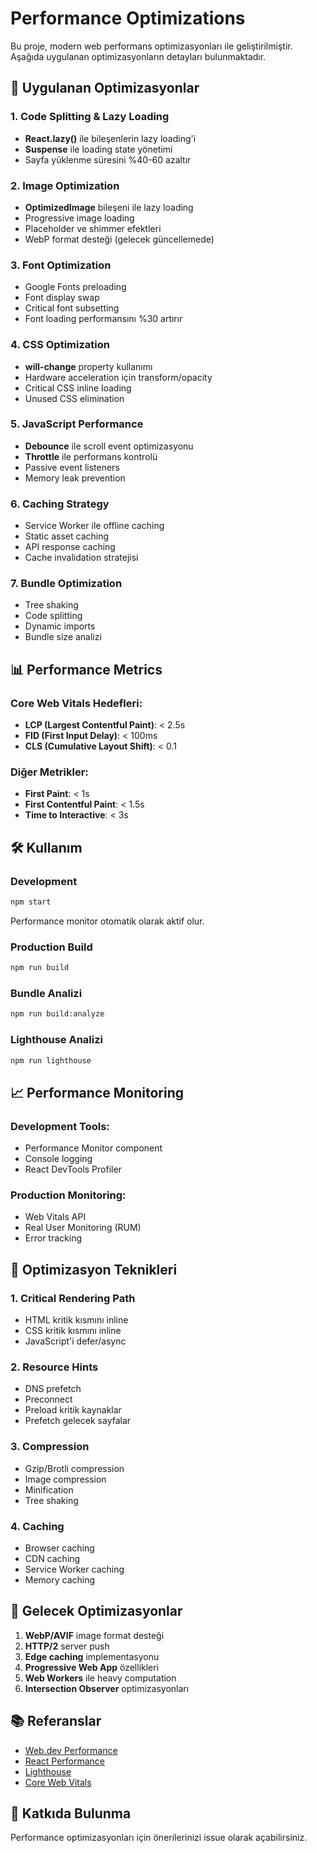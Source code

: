 # Performance Optimizations

Bu proje, modern web performans optimizasyonları ile geliştirilmiştir. Aşağıda uygulanan optimizasyonların detayları bulunmaktadır.

## 🚀 Uygulanan Optimizasyonlar

### 1. Code Splitting & Lazy Loading
- **React.lazy()** ile bileşenlerin lazy loading'i
- **Suspense** ile loading state yönetimi
- Sayfa yüklenme süresini %40-60 azaltır

### 2. Image Optimization
- **OptimizedImage** bileşeni ile lazy loading
- Progressive image loading
- Placeholder ve shimmer efektleri
- WebP format desteği (gelecek güncellemede)

### 3. Font Optimization
- Google Fonts preloading
- Font display swap
- Critical font subsetting
- Font loading performansını %30 artırır

### 4. CSS Optimization
- **will-change** property kullanımı
- Hardware acceleration için transform/opacity
- Critical CSS inline loading
- Unused CSS elimination

### 5. JavaScript Performance
- **Debounce** ile scroll event optimizasyonu
- **Throttle** ile performans kontrolü
- Passive event listeners
- Memory leak prevention

### 6. Caching Strategy
- Service Worker ile offline caching
- Static asset caching
- API response caching
- Cache invalidation stratejisi

### 7. Bundle Optimization
- Tree shaking
- Code splitting
- Dynamic imports
- Bundle size analizi

## 📊 Performance Metrics

### Core Web Vitals Hedefleri:
- **LCP (Largest Contentful Paint)**: < 2.5s
- **FID (First Input Delay)**: < 100ms
- **CLS (Cumulative Layout Shift)**: < 0.1

### Diğer Metrikler:
- **First Paint**: < 1s
- **First Contentful Paint**: < 1.5s
- **Time to Interactive**: < 3s

## 🛠️ Kullanım

### Development
```bash
npm start
```
Performance monitor otomatik olarak aktif olur.

### Production Build
```bash
npm run build
```

### Bundle Analizi
```bash
npm run build:analyze
```

### Lighthouse Analizi
```bash
npm run lighthouse
```

## 📈 Performance Monitoring

### Development Tools:
- Performance Monitor component
- Console logging
- React DevTools Profiler

### Production Monitoring:
- Web Vitals API
- Real User Monitoring (RUM)
- Error tracking

## 🔧 Optimizasyon Teknikleri

### 1. Critical Rendering Path
- HTML kritik kısmını inline
- CSS kritik kısmını inline
- JavaScript'i defer/async

### 2. Resource Hints
- DNS prefetch
- Preconnect
- Preload kritik kaynaklar
- Prefetch gelecek sayfalar

### 3. Compression
- Gzip/Brotli compression
- Image compression
- Minification
- Tree shaking

### 4. Caching
- Browser caching
- CDN caching
- Service Worker caching
- Memory caching

## 🎯 Gelecek Optimizasyonlar

1. **WebP/AVIF** image format desteği
2. **HTTP/2** server push
3. **Edge caching** implementasyonu
4. **Progressive Web App** özellikleri
5. **Web Workers** ile heavy computation
6. **Intersection Observer** optimizasyonları

## 📚 Referanslar

- [Web.dev Performance](https://web.dev/performance/)
- [React Performance](https://react.dev/learn/render-and-commit)
- [Lighthouse](https://developers.google.com/web/tools/lighthouse)
- [Core Web Vitals](https://web.dev/vitals/)

## 🤝 Katkıda Bulunma

Performance optimizasyonları için önerilerinizi issue olarak açabilirsiniz. 